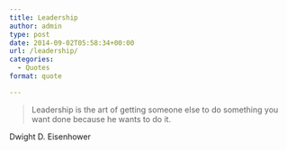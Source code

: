 ```yaml
---
title: Leadership
author: admin
type: post
date: 2014-09-02T05:58:34+00:00
url: /leadership/
categories:
  - Quotes
format: quote

---
```

> Leadership is the art of getting someone else to do something you want done because he wants to do it.

Dwight D. Eisenhower